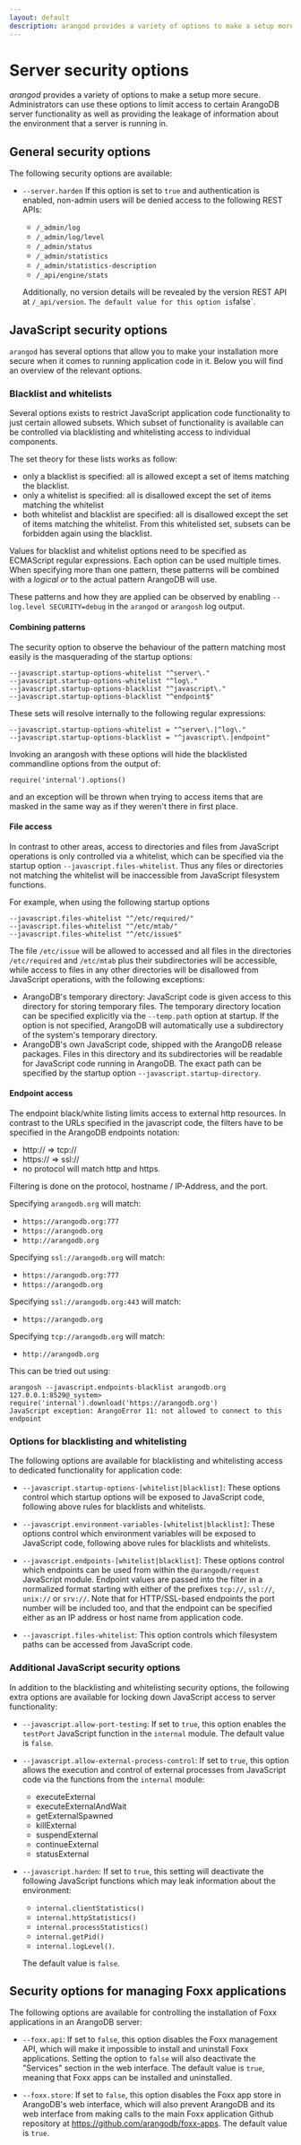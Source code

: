 ```yaml
---
layout: default
description: arangod provides a variety of options to make a setup more secure
---
```

# Server security options

_arangod_ provides a variety of options to make a setup more secure. 
Administrators can use these options to limit access to certain ArangoDB
server functionality as well as providing the leakage of information about
the environment that a server is running in.

## General security options

The following security options are available:

- `--server.harden`
  If this option is set to `true` and authentication is enabled, non-admin users
  will be denied access to the following REST APIs:
  
  * `/_admin/log`
  * `/_admin/log/level`
  * `/_admin/status`
  * `/_admin/statistics`
  * `/_admin/statistics-description`
  * `/_api/engine/stats`
 
  Additionally, no version details will be revealed by the version REST API at 
  `/_api/version`.
  `
  The default value for this option is `false`.

## JavaScript security options

`arangod` has several options that allow you to make your installation more
secure when it comes to running application code in it. Below you will find 
an overview of the relevant options.

### Blacklist and whitelists

Several options exists to restrict JavaScript application code functionality 
to just certain allowed subsets. Which subset of functionality is available
can be controlled via blacklisting and whitelisting access to individual 
components.

The set theory for these lists works as follow:

- only a blacklist is specified: all is allowed except a set of items matching the blacklist.
- only a whitelist is specified: all is disallowed except the set of items matching the whitelist
- both whitelist and blacklist are specified: all is disallowed except the set of items matching the whitelist. From this whitelisted set, subsets can be forbidden again using the blacklist.

Values for blacklist and whitelist options need to be specified as ECMAScript 
regular expressions.
Each option can be used multiple times. When specifying more than one 
pattern, these patterns will be combined with a _logical or_ to the actual pattern
ArangoDB will use.

These patterns and how they are applied can be observed by enabling 
`--log.level SECURITY=debug` in the `arangod` or `arangosh` log output.

#### Combining patterns
The security option to observe the behaviour of the pattern matching most easily
is the masquerading of the startup options:

    --javascript.startup-options-whitelist "^server\."
    --javascript.startup-options-whitelist "^log\."
    --javascript.startup-options-blacklist "^javascript\."
    --javascript.startup-options-blacklist "^endpoint$"

These sets will resolve internally to the following regular expressions:

```
--javascript.startup-options-whitelist = "^server\.|^log\."
--javascript.startup-options-blacklist = "^javascript\.|endpoint"
```

Invoking an arangosh with these options will hide the blacklisted commandline
options from the output of: 

    require('internal').options()

and an exception will be thrown when trying to access items that are masked
in the same way as if they weren't there in first place.

#### File access
In contrast to other areas, access to directories and files from JavaScript
operations is only controlled via a whitelist, which can be specified via the startup
option `--javascript.files-whitelist`. Thus any files or directories not matching the whitelist
will be inaccessible from JavaScript filesystem functions.

For example, when using the following startup options
    
    --javascript.files-whitelist "^/etc/required/"
    --javascript.files-whitelist "^/etc/mtab/"
    --javascript.files-whitelist "^/etc/issue$"

The file `/etc/issue` will be allowed to accessed and all files in the directories
`/etc/required` and `/etc/mtab` plus their subdirectories will be accessible,
while access to files in any other directories 
will be disallowed from JavaScript operations, with the following exceptions:

- ArangoDB's temporary directory: JavaScript code is given access to this
  directory for storing temporary files. The temporary directory location 
  can be specified explicitly via the `--temp.path` option at startup. 
  If the option is not specified, ArangoDB will automatically use a subdirectory 
  of the system's temporary directory.
- ArangoDB's own JavaScript code, shipped with the ArangoDB release packages.
  Files in this directory and its subdirectories will be readable for JavaScript
  code running in ArangoDB. The exact path can be specified by the startup option 
  `--javascript.startup-directory`.

#### Endpoint access

The endpoint black/white listing limits access to external http resources. 
In contrast to the URLs specified in the javascript code, the filters have
to be specified in the ArangoDB endpoints notation: 

- http:// => tcp://
- https:// => ssl://
- no protocol will match http and https.

Filtering is done on the protocol, hostname / IP-Address, and the port.

Specifying `arangodb.org` will match:
 - `https://arangodb.org:777`
 - `https://arangodb.org`
 - `http://arangodb.org` 

Specifying `ssl://arangodb.org` will match:
 - `https://arangodb.org:777`
 - `https://arangodb.org`

Specifying `ssl://arangodb.org:443` will match:
 - `https://arangodb.org`

Specifying `tcp://arangodb.org` will match:
 - `http://arangodb.org` 

This can be tried out using: 

```
arangosh --javascript.endpoints-blacklist arangodb.org
127.0.0.1:8529@_system> require('internal').download('https://arangodb.org')
JavaScript exception: ArangoError 11: not allowed to connect to this endpoint
```


### Options for blacklisting and whitelisting

The following options are available for blacklisting and whitelisting access
to dedicated functionality for application code:

- `--javascript.startup-options-[whitelist|blacklist]`:
  These options control which startup options will be exposed to JavaScript code, 
  following above rules for blacklists and whitelists.

- `--javascript.environment-variables-[whitelist|blacklist]`:
  These options control which environment variables will be exposed to JavaScript
  code, following above rules for blacklists and whitelists.

- `--javascript.endpoints-[whitelist|blacklist]`:
  These options control which endpoints can be used from within the `@arangodb/request`
  JavaScript module.
  Endpoint values are passed into the filter in a normalized format starting
  with either of the prefixes `tcp://`, `ssl://`, `unix://` or `srv://`.
  Note that for HTTP/SSL-based endpoints the port number will be included too,
  and that the endpoint can be specified either as an IP address or host name
  from application code.

- `--javascript.files-whitelist`:
  This option controls which filesystem paths can be accessed from JavaScript code.

### Additional JavaScript security options

In addition to the blacklisting and whitelisting security options, the following
extra options are available for locking down JavaScript access to server functionality:

- `--javascript.allow-port-testing`:
  If set to `true`, this option enables the `testPort` JavaScript function in the
  `internal` module. The default value is `false`.

- `--javascript.allow-external-process-control`:
  If set to `true`, this option allows the execution and control of external processes
  from JavaScript code via the functions from the `internal` module:
  
  - executeExternal
  - executeExternalAndWait
  - getExternalSpawned
  - killExternal
  - suspendExternal
  - continueExternal
  - statusExternal

- `--javascript.harden`:
  If set to `true`, this setting will deactivate the following JavaScript functions
  which may leak information about the environment:

  - `internal.clientStatistics()`
  - `internal.httpStatistics()`
  - `internal.processStatistics()`
  - `internal.getPid()`
  - `internal.logLevel()`.

  The default value is `false`.

## Security options for managing Foxx applications

The following options are available for controlling the installation of Foxx applications
in an ArangoDB server:

- `--foxx.api`:
  If set to `false`, this option disables the Foxx management API, which will make it
  impossible to install and uninstall Foxx applications. Setting the option to `false`
  will also deactivate the "Services" section in the web interface. 
  The default value is `true`, meaning that Foxx apps can be installed and uninstalled.

- `--foxx.store`:
  If set to `false`, this option disables the Foxx app store in ArangoDB's web interface,
  which will also prevent ArangoDB and its web interface from making calls to the main Foxx 
  application Github repository at https://github.com/arangodb/foxx-apps.
  The default value is `true`.


